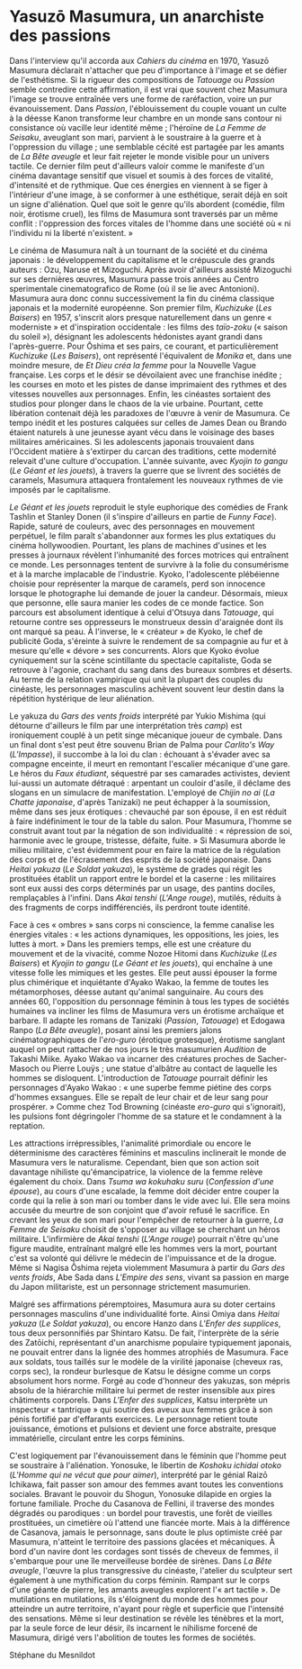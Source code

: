 # Yasuzō Masumura, un anarchiste des passions

Dans l'interview qu'il accorda aux _Cahiers du cinéma_ en 1970, Yasuzō Masumura déclarait n'attacher que peu d'importance à l'image et se défier de l'esthétisme. Si la rigueur des compositions de _Tatouage_ ou _Passion_ semble contredire cette affirmation, il est vrai que souvent chez Masumura l'image se trouve entraînée vers une forme de raréfaction, voire un pur évanouissement. Dans _Passion_, l'éblouissement du couple vouant un culte à la déesse Kanon transforme leur chambre en un monde sans contour ni consistance où vacille leur identité même ; l'héroïne de _La Femme de Seisaku_, aveuglant son mari, parvient à le soustraire à la guerre et à l'oppression du village ; une semblable cécité est partagée par les amants de _La Bête aveugle_ et leur fait rejeter le monde visible pour un univers tactile. Ce dernier film peut d'ailleurs valoir comme le manifeste d'un cinéma davantage sensitif que visuel et soumis à des forces de vitalité, d'intensité et de rythmique. Que ces énergies en viennent à se figer à l'intérieur d'une image, à se conformer à une esthétique, serait déjà en soit un signe d'aliénation. Quel que soit le genre qu'ils abordent (comédie, film noir, érotisme cruel), les films de Masumura sont traversés par un même conflit : l'oppression des forces vitales de l'homme dans une société où « ni l'individu ni la liberté n'existent. »

Le cinéma de Masumura naît à un tournant de la société et du cinéma japonais : le développement du capitalisme et le crépuscule des grands auteurs : Ozu, Naruse et Mizoguchi. Après avoir d'ailleurs assisté Mizoguchi sur ses dernières œuvres, Masumura passe trois années au Centro sperimentale cinematografico de Rome (où il se lie avec Antonioni). Masumura aura donc connu successivement la fin du cinéma classique japonais et la modernité européenne. Son premier film, _Kuchizuke_ (_Les Baisers_) en 1957, s'inscrit alors presque naturellement dans un genre « moderniste » et d'inspiration occidentale : les films des _taïo-zoku_ (« saison du soleil »), désignant les adolescents hédonistes ayant grandi dans l'après-guerre. Pour Ōshima et ses pairs, ce courant, et particulièrement _Kuchizuke_ (_Les Baisers_), ont représenté l'équivalent de _Monika_ et, dans une moindre mesure, de _Et Dieu créa la femme_ pour la Nouvelle Vague française. Les corps et le désir se dévoilaient avec une franchise inédite ; les courses en moto et les pistes de danse imprimaient des rythmes et des vitesses nouvelles aux personnages. Enfin, les cinéastes sortaient des studios pour plonger dans le chaos de la vie urbaine. Pourtant, cette libération contenait déjà les paradoxes de l'œuvre à venir de Masumura. Ce tempo inédit et les postures calquées sur celles de James Dean ou Brando étaient naturels à une jeunesse ayant vécu dans le voisinage des bases militaires américaines. Si les adolescents japonais trouvaient dans l'Occident matière à s'extirper du carcan des traditions, cette modernité relevait d'une culture d'occupation. L'année suivante, avec _Kyojin to gangu_ (_Le Géant et les jouets_), à travers la guerre que se livrent des sociétés de caramels, Masumura attaquera frontalement les nouveaux rythmes de vie imposés par le capitalisme.

_Le Géant et les jouets_ reproduit le style euphorique des comédies de Frank Tashlin et Stanley Donen (il s'inspire d'ailleurs en partie de _Funny Face_). Rapide, saturé de couleurs, avec des personnages en mouvement perpétuel, le film paraît s'abandonner aux formes les plus extatiques du cinéma hollywoodien. Pourtant, les plans de machines d'usines et les presses à journaux révèlent l'inhumanité des forces motrices qui entraînent ce monde. Les personnages tentent de survivre à la folie du consumérisme et à la marche implacable de l'industrie. Kyoko, l'adolescente plébéienne choisie pour représenter la marque de caramels, perd son innocence lorsque le photographe lui demande de jouer la candeur. Désormais, mieux que personne, elle saura manier les codes de ce monde factice. Son parcours est absolument identique à celui d'Otsuya dans _Tatouage_, qui retourne contre ses oppresseurs le monstrueux dessin d'araignée dont ils ont marqué sa peau. À l'inverse, le « créateur » de Kyoko, le chef de publicité Goda, s'éreinte à suivre le rendement de sa compagnie au fur et à mesure qu'elle « dévore » ses concurrents. Alors que Kyoko évolue cyniquement sur la scène scintillante du spectacle capitaliste, Goda se retrouve à l'agonie, crachant du sang dans des bureaux sombres et déserts. Au terme de la relation vampirique qui unit la plupart des couples du cinéaste, les personnages masculins achèvent souvent leur destin dans la répétition hystérique de leur aliénation.

Le yakuza du _Gars des vents froids_ interprété par Yukio Mishima (qui détourne d'ailleurs le film par une interprétation très _camp_) est ironiquement couplé à un petit singe mécanique joueur de cymbale. Dans un final dont s'est peut être souvenu Brian de Palma pour _Carlito's Way_ (_L'Impasse_), il succombe à la loi du clan : échouant à s'évader avec sa compagne enceinte, il meurt en remontant l'escalier mécanique d'une gare. Le héros du _Faux étudiant_, séquestré par ses camarades activistes, devient lui-aussi un automate détraqué : arpentant un couloir d'asile, il déclame des slogans en un simulacre de manifestation. L'employé de _Chijin no ai_ (_La Chatte japonaise_, d'après Tanizaki) ne peut échapper à la soumission, même dans ses jeux érotiques : chevauché par son épouse, il en est réduit à faire indéfiniment le tour de la table du salon. Pour Masumura, l'homme se construit avant tout par la négation de son individualité : « répression de soi, harmonie avec le groupe, tristesse, défaite, fuite. » Si Masumura aborde le milieu militaire, c'est évidemment pour en faire la matrice de la régulation des corps et de l'écrasement des esprits de la société japonaise. Dans _Heitai yakuza_ (_Le Soldat yakuza_), le système de grades qui régit les prostituées établit un rapport entre le bordel et la caserne : les militaires sont eux aussi des corps déterminés par un usage, des pantins dociles, remplaçables à l'infini. Dans _Akai tenshi_ (_L'Ange rouge_), mutilés, réduits à des fragments de corps indifférenciés, ils perdront toute identité.

Face à ces « ombres » sans corps ni conscience, la femme canalise les énergies vitales : « les actions dynamiques, les oppositions, les joies, les luttes à mort. » Dans les premiers temps, elle est une créature du mouvement et de la vivacité, comme Nozoe Hitomi dans _Kuchizuke_ (_Les Baisers_) et _Kyojin to gangu_ (_Le Géant et les jouets_), qui enchaîne à une vitesse folle les mimiques et les gestes. Elle peut aussi épouser la forme plus chimérique et inquiétante d'Ayako Wakao, la femme de toutes les métamorphoses, déesse autant qu'animal sanguinaire. Au cours des années 60, l'opposition du personnage féminin à tous les types de sociétés humaines va incliner les films de Masumura vers un érotisme archaïque et barbare. Il adapte les romans de Tanizaki (_Passion_, _Tatouage_) et Edogawa Ranpo (_La Bête aveugle_), posant ainsi les premiers jalons cinématographiques de l'_ero-guro_ (érotique grotesque), érotisme sanglant auquel on peut rattacher de nos jours le très masumurien _Audition_ de Takashi Miike. Ayako Wakao va incarner des créatures proches de Sacher-Masoch ou Pierre Louÿs ; une statue d'albâtre au contact de laquelle les hommes se disloquent. L'introduction de _Tatouage_ pourrait définir les personnages d'Ayako Wakao : « une superbe femme piétine des corps d'hommes exsangues. Elle se repaît de leur chair et de leur sang pour prospérer. » Comme chez Tod Browning (cinéaste _ero-guro_ qui s'ignorait), les pulsions font dégringoler l'homme de sa stature et le condamnent à la reptation.

Les attractions irrépressibles, l'animalité primordiale ou encore le déterminisme des caractères féminins et masculins inclinerait le monde de Masumura vers le naturalisme. Cependant, bien que son action soit davantage nihiliste qu'émancipatrice, la violence de la femme relève également du choix. Dans _Tsuma wa kokuhaku suru_ (_Confession d'une épouse_), au cours d'une escalade, la femme doit décider entre couper la corde qui la relie à son mari ou tomber dans le vide avec lui. Elle sera moins accusée du meurtre de son conjoint que d'avoir refusé le sacrifice. En crevant les yeux de son mari pour l'empêcher de retourner à la guerre, _La Femme de Seisaku_ choisit de s'opposer au village se cherchant un héros militaire. L'infirmière de _Akai tenshi_ (_L'Ange rouge_) pourrait n'être qu'une figure maudite, entraînant malgré elle les hommes vers la mort, pourtant c'est sa volonté qui délivre le médecin de l'impuissance et de la drogue. Même si Nagisa Ōshima rejeta violemment Masumura à partir du _Gars des vents froids_, Abe Sada dans _L'Empire des sens_, vivant sa passion en marge du Japon militariste, est un personnage strictement masumurien.

Malgré ses affirmations péremptoires, Masumura aura su doter certains personnages masculins d'une individualité forte. Ainsi Omiya dans _Heitai yakuza_ (_Le Soldat yakuza_), ou encore Hanzo dans _L'Enfer des supplices_, tous deux personnifiés par Shintaro Katsu. De fait, l'interprète de la série des Zatōichi, représentant d'un anarchisme populaire typiquement japonais, ne pouvait entrer dans la lignée des hommes atrophiés de Masumura. Face aux soldats, tous taillés sur le modèle de la virilité japonaise (cheveux ras, corps sec), la rondeur burlesque de Katsu le désigne comme un corps absolument hors norme. Forgé au code d'honneur des yakuzas, son mépris absolu de la hiérarchie militaire lui permet de rester insensible aux pires châtiments corporels. Dans _L'Enfer des supplices_, Katsu interprète un inspecteur « tantrique » qui soutire des aveux aux femmes grâce à son pénis fortifié par d'effarants exercices. Le personnage retient toute jouissance, émotions et pulsions et devient une force abstraite, presque immatérielle, circulant entre les corps féminins.

C'est logiquement par l'évanouissement dans le féminin que l'homme peut se soustraire à l'aliénation. Yonosuke, le libertin de _Koshoku ichidai otoko_ (_L'Homme qui ne vécut que pour aimer_), interprété par le génial Raizō Ichikawa, fait passer son amour des femmes avant toutes les conventions sociales. Bravant le pouvoir du Shogun, Yonosuke dilapide en orgies la fortune familiale. Proche du Casanova de Fellini, il traverse des mondes dégradés ou parodiques : un bordel pour travestis, une forêt de vieilles prostituées, un cimetière où l'attend une fiancée morte. Mais à la différence de Casanova, jamais le personnage, sans doute le plus optimiste créé par Masumura, n'atteint le territoire des passions glacées et mécaniques. À bord d'un navire dont les cordages sont tissés de cheveux de femmes, il s'embarque pour une île merveilleuse bordée de sirènes. Dans _La Bête aveugle_, l'œuvre la plus transgressive du cinéaste, l'atelier du sculpteur sert également à une mythification du corps féminin. Rampant sur le corps d'une géante de pierre, les amants aveugles explorent l'« art tactile ». De mutilations en mutilations, ils s'éloignent du monde des hommes pour atteindre un autre territoire, n'ayant pour règle et superficie que l'intensité des sensations. Même si leur destination se révèle les ténèbres et la mort, par la seule force de leur désir, ils incarnent le nihilisme forcené de Masumura, dirigé vers l'abolition de toutes les formes de sociétés.

Stéphane du Mesnildot
